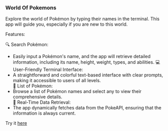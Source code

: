 ### World Of Pokemons   

Explore the world of Pokémon by typing their names in the terminal. 
This app will guide you, especially if you are new to this world. 

Features:    

🔍 Search Pokémon:
 * Easily input a Pokémon's name, and the app will retrieve detailed information, including its name, height, weight, types, and abilities.
💻 User-Friendly Terminal Interface: 
 * A straightforward and colorful text-based interface with clear prompts, making it accessible to users of all levels.  
📜 List of Pokémon: 
 * Browse a list of Pokémon names and select any to view their comprehensive details.  
🔄 Real-Time Data Retrieval: 
 * The app dynamically fetches data from the PokeAPI, ensuring that the information is always current.   
  
Try it [here](https://replit.com/@AnaPopovic1/pokemonprojectpy#main.py)
